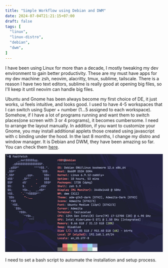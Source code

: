 ```yaml
---
title: "Simple Workflow using Debian and DWM"
date: 2024-07-04T21:21:15+07:00
draft: false
tags: [
  "linux",
  "linux-distro",
  "debian",
  "dwm",
]
---
```


I have been using Linux for more than a decade, I mostly tweaking my dev environment to gain better productivity.
These are my must have apps for my dev machine: zsh, neovim, alacritty, tmux, sublime, tailscale. 
There is a reason I have two text editors, sublime is really good at opening big files, so I'll keep it until neovim can handle big files.

Ubuntu and Gnome has been always become my first choice of DE, it just works, ui feels intuitive, and looks good.
I used to have 4-5 workspaces that I can switch using Super + number (1...5 assigned to each workspace).
Somehow, if I have a lot of programs running and want them to switch places(one screen with 3 or 4 programs), it becomes cumbersome.
I need to arrange the layout manually.
In addition, if you want to customize your Gnome, you may install additional applets those created using javascript with c binding under the hood.
In the last 8 months, I change my distro and window manager. It is Debian and DWM, they have been amazing so far.
You can check them [here](https://github.com/kru/dotfiles/tree/debian).

![debian-fastfetch](/assets/images/debian.jpg)

I need to set a bash script to automate the installation and setup process.
